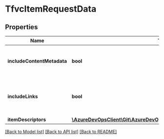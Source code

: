 # TfvcItemRequestData

## Properties
Name | Type | Description | Notes
------------ | ------------- | ------------- | -------------
**includeContentMetadata** | **bool** | If true, include metadata about the file type | [optional] 
**includeLinks** | **bool** | Whether to include the _links field on the shallow references | [optional] 
**itemDescriptors** | [**\AzureDevOpsClient\Git\AzureDevOpsClient\Git\Model\TfvcItemDescriptor[]**](TfvcItemDescriptor.md) |  | [optional] 

[[Back to Model list]](../README.md#documentation-for-models) [[Back to API list]](../README.md#documentation-for-api-endpoints) [[Back to README]](../README.md)


